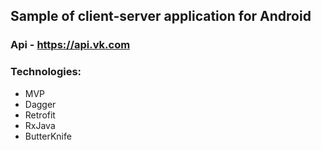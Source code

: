 ## Sample of client-server application for Android

### Api - https://api.vk.com

### Technologies:
* MVP
* Dagger
* Retrofit
* RxJava
* ButterKnife
